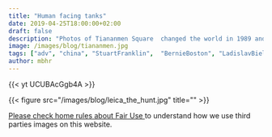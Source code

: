 ```yaml
---
title: "Human facing tanks"
date: 2019-04-25T18:00:00+02:00
draft: false
description: "Photos of Tiananmen Square  changed the world in 1989 and they are back on front pages"
image: /images/blog/tiananmen.jpg
tags: ["adv", "china", "StuartFranklin",  "BernieBoston", "LadislavBielik"]
author: mbhr
---
```



{{< yt UCUBAcGgb4A >}}

{{< figure src="/images/blog/leica_the_hunt.jpg" title="" >}}

<a href="/fairuse">
Please check home rules about Fair Use
</a> to understand how we use third parties images on this website.
